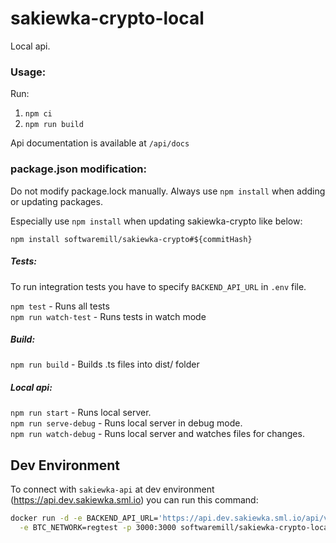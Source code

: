 # sakiewka-crypto-local

Local api.

### Usage:

Run:
1. `npm ci`
2. `npm run build`

Api documentation is available at `/api/docs`

### package.json modification:

Do not modify package.lock manually. Always use `npm install` when adding or updating packages.

Especially use `npm install` when updating sakiewka-crypto like below:

`npm install softwaremill/sakiewka-crypto#${commitHash}`

##### Tests: 
To run integration tests you have to specify `BACKEND_API_URL` in `.env` file.

`npm test` - Runs all tests  
`npm run watch-test` - Runs tests in watch mode  

##### Build: 
`npm run build` - Builds .ts files into dist/ folder  

##### Local api:  
`npm run start` - Runs local server.  
`npm run serve-debug` - Runs local server in debug mode.  
`npm run watch-debug` - Runs local server and watches files for changes.  


## Dev Environment

To connect with `sakiewka-api` at dev environment (https://api.dev.sakiewka.sml.io) you can run this command:


```bash
docker run -d -e BACKEND_API_URL='https://api.dev.sakiewka.sml.io/api/v1' \
  -e BTC_NETWORK=regtest -p 3000:3000 softwaremill/sakiewka-crypto-local
```
